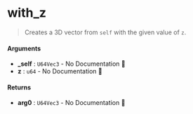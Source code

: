 # with\_z

>  Creates a 3D vector from `self` with the given value of `z`.

#### Arguments

- **\_self** : `U64Vec3` \- No Documentation 🚧
- **z** : `u64` \- No Documentation 🚧

#### Returns

- **arg0** : `U64Vec3` \- No Documentation 🚧